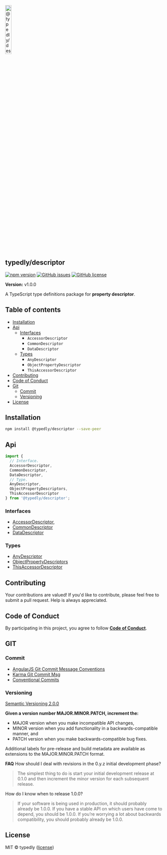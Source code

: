 
<a href="https://www.typescriptlang.org/">
  <img
    src="https://avatars.githubusercontent.com/u/189665258?s=400&u=712e292bae048947d1f7d2020d7d38875c40e63a&v=4"
    width="20%"
    title="@typedly/descriptor"
  />
</a>

## typedly/descriptor

<!-- npm badge -->
[![npm version][typedly-npm-badge-svg]][typedly-npm-badge]
[![GitHub issues][typedly-badge-issues]][typedly-issues]
[![GitHub license][typedly-badge-license]][typedly-license]

**Version:** v1.0.0

A TypeScript type definitions package for **property descriptor**.

## Table of contents

- [Installation](#installation)
- [Api](#api)
  - [Interfaces](#interfaces)
    - `AccessorDescriptor`
    - `CommonDescriptor`
    - `DataDescriptor`
  - [Types](#types)
    - `AnyDescriptor`
    - `ObjectPropertyDescriptor`
    - `ThisAccessorDescriptor`
- [Contributing](#contributing)
- [Code of Conduct](#code-of-conduct)
- [Git](#git)
  - [Commit](#commit)
  - [Versioning](#versioning)
- [License](#license)

## Installation

```bash
npm install @typedly/descriptor --save-peer
```

## Api

```typescript
import {
  // Interface.
  AccessorDescriptor,
  CommonDescriptor,
  DataDescriptor,
  // Type.
  AnyDescriptor,
  ObjectPropertyDescriptors,
  ThisAccessorDescriptor
} from '@typedly/descriptor';
```

### Interfaces

- [AccessorDescriptor](https://github.com/typedly/descriptor/blob/main/src/lib/interface/accessor-descriptor.interface.ts),
- [CommonDescriptor](https://github.com/typedly/descriptor/blob/main/src/lib/interface/common-descriptor.interface.ts)
- [DataDescriptor](https://github.com/typedly/descriptor/blob/main/src/lib/interface/data-descriptor.interface.ts)

### Types

- [AnyDescriptor](https://github.com/typedly/descriptor/blob/main/src/lib/type/any-descriptor.type.ts)
- [ObjectPropertyDescriptors](https://github.com/typedly/descriptor/blob/main/src/lib/type/object-property-descriptors.type.ts)
- [ThisAccessorDescriptor](https://github.com/typedly/descriptor/blob/main/src/lib/type/this-accessor-descriptor.type.ts)

## Contributing

Your contributions are valued! If you'd like to contribute, please feel free to submit a pull request. Help is always appreciated.

## Code of Conduct

By participating in this project, you agree to follow **[Code of Conduct](https://www.contributor-covenant.org/version/2/1/code_of_conduct/)**.

## GIT

### Commit

- [AngularJS Git Commit Message Conventions][git-commit-angular]
- [Karma Git Commit Msg][git-commit-karma]
- [Conventional Commits][git-commit-conventional]

### Versioning

[Semantic Versioning 2.0.0][git-semver]

**Given a version number MAJOR.MINOR.PATCH, increment the:**

- MAJOR version when you make incompatible API changes,
- MINOR version when you add functionality in a backwards-compatible manner, and
- PATCH version when you make backwards-compatible bug fixes.

Additional labels for pre-release and build metadata are available as extensions to the MAJOR.MINOR.PATCH format.

**FAQ**
How should I deal with revisions in the 0.y.z initial development phase?

> The simplest thing to do is start your initial development release at 0.1.0 and then increment the minor version for each subsequent release.

How do I know when to release 1.0.0?

> If your software is being used in production, it should probably already be 1.0.0. If you have a stable API on which users have come to depend, you should be 1.0.0. If you’re worrying a lot about backwards compatibility, you should probably already be 1.0.0.

## License

MIT © typedly ([license][typedly-license])

<!-- This package: typedly  -->
  <!-- GitHub: badges -->
  [typedly-badge-issues]: https://img.shields.io/github/issues/typedly/descriptor
  [typedly-badge-forks]: https://img.shields.io/github/forks/typedly/descriptor
  [typedly-badge-stars]: https://img.shields.io/github/stars/typedly/descriptor
  [typedly-badge-license]: https://img.shields.io/github/license/typedly/descriptor
  <!-- GitHub: badges links -->
  [typedly-issues]: https://github.com/typedly/descriptor/issues
  [typedly-forks]: https://github.com/typedly/descriptor/network
  [typedly-license]: https://github.com/typedly/descriptor/blob/master/LICENSE
  [typedly-stars]: https://github.com/typedly/descriptor/stargazers
<!-- This package -->

<!-- Package: typedly -->
  <!-- npm -->
  [typedly-npm-badge-svg]: https://badge.fury.io/js/@typedly%2Fdescriptor.svg
  [typedly-npm-badge]: https://badge.fury.io/js/@typedly%2Fdescriptor

<!-- GIT -->
[git-semver]: http://semver.org/

<!-- GIT: commit -->
[git-commit-angular]: https://gist.github.com/stephenparish/9941e89d80e2bc58a153
[git-commit-karma]: http://karma-runner.github.io/0.10/dev/git-commit-msg.html
[git-commit-conventional]: https://www.conventionalcommits.org/en/v1.0.0/
